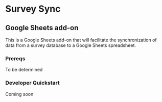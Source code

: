 # Survey Sync

## Google Sheets add-on

This is a Google Sheets add-on that will facilitate the synchronization of data
from a survey database to a Google Sheets spreadsheet.

### Prereqs

To be determined

### Developer Quickstart

Coming soon
